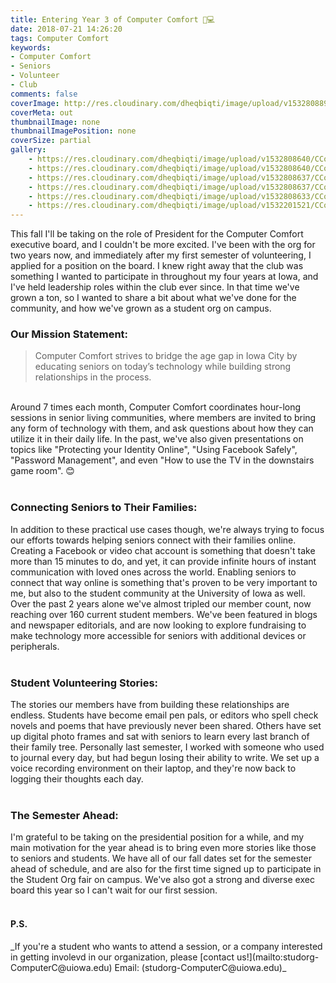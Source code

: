 ```yaml
---
title: Entering Year 3 of Computer Comfort 👵💻
date: 2018-07-21 14:26:20
tags: Computer Comfort
keywords: 
- Computer Comfort
- Seniors
- Volunteer
- Club
comments: false
coverImage: http://res.cloudinary.com/dheqbiqti/image/upload/v1532808896/comfort0.jpg
coverMeta: out
thumbnailImage: none
thumbnailImagePosition: none
coverSize: partial
gallery:
    - https://res.cloudinary.com/dheqbiqti/image/upload/v1532808640/CComfort/comfort9.jpg
    - https://res.cloudinary.com/dheqbiqti/image/upload/v1532808640/CComfort/comfort8.jpg
    - https://res.cloudinary.com/dheqbiqti/image/upload/v1532808637/CComfort/comfort7.jpg
    - https://res.cloudinary.com/dheqbiqti/image/upload/v1532808637/CComfort/comfort6.jpg
    - https://res.cloudinary.com/dheqbiqti/image/upload/v1532808633/CComfort/comfort2.jpg
    - https://res.cloudinary.com/dheqbiqti/image/upload/v1532201521/CComfort/comfort_1.jpg
---
```


<p>This fall I'll be taking on the role of President for the Computer Comfort executive board, and I couldn't be more excited. I've been with the org for two years now, and immediately after my first semester of volunteering, I applied for a position on the board. I knew right away that the club was something I wanted to participate in throughout my four years at Iowa, and I've held leadership roles within the club ever since. In that time we've grown a ton, so I wanted to share a bit about what we've done for the community, and how we've grown as a student org on campus.
</p>

### Our Mission Statement:
> Computer Comfort strives to bridge the age gap in Iowa City by educating seniors on today’s technology while building strong relationships in the process.

<p></br>Around 7 times each month, Computer Comfort coordinates hour-long sessions in senior living communities, where members are invited to bring any form of technology with them, and ask questions about how they can utilize it in their daily life. In the past, we've also given presentations on topics like "Protecting your Identity Online", "Using Facebook Safely", "Password Management", and even "How to use the TV in the downstairs game room". 😊</br></br></p>

<!-- more -->

### Connecting Seniors to Their Families:

<p>In addition to these practical use cases though, we're always trying to focus our efforts towards helping seniors connect with their families online. Creating a Facebook or video chat account is something that doesn't take more than 15 minutes to do, and yet, it can provide infinite hours of instant communication with loved ones across the world. Enabling seniors to connect that way online is something that's proven to be very important to me, but also to the student community at the University of Iowa as well. Over the past 2 years alone we've almost tripled our member count, now reaching over 160 current student members. We've been featured in blogs and newspaper editorials, and are now looking to explore fundraising to make technology more accessible for seniors with additional devices or peripherals.</br></br></p>

### Student Volunteering Stories:

<p>The stories our members have from building these relationships are endless. Students have become email pen pals, or editors who spell check novels and poems that have previously never been shared. Others have set up digital photo frames and sat with seniors to learn every last branch of their family tree. Personally last semester, I worked with someone who used to journal every day, but had begun losing their ability to write. We set up a voice recording environment on their laptop, and they're now back to logging their thoughts each day.</br></br></p>

### The Semester Ahead: 

<p>I'm grateful to be taking on the presidential position for a while, and my main motivation for the year ahead is to bring even more stories like those to seniors and students. We have all of our fall dates set for the semester ahead of schedule, and are also for the first time signed up to participate in the Student Org fair on campus. We've also got a strong and diverse exec board this year so I can't wait for our first session.</br></br></p>

#### P.S.
<p>_If you're a student who wants to attend a session, or a company interested in getting involevd in our organization, please [contact us!](mailto:studorg-ComputerC@uiowa.edu) Email: (studorg-ComputerC@uiowa.edu)_</p>

<!-- Gallery -->